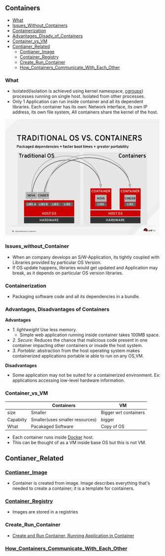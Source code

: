 ## Containers
- [What](#What)
- [Issues_Without_Containers](#Issues_Without_Containers)
- [Containerization](#Containerization)
- [Advantages_Disadv_of_Containers](#Advantages_Disadv_of_Containers)
- [Container_vs_VM](#Container_vs_VM)
- [Contianer_Related](#Contianer_Related)
  - [Contianer_Image](#Contianer_Image)
  - [Container_Registry](#Container_Registry)
  - [Create_Run_Container](#Create_Run_Container)
  - [How_Containers_Communicate_With_Each_Other](#How_Containers_Communicate_With_Each_Other)

### What 
  - Isolated(Isolation is achieved using kernel namespace, [cgroups](/Operating_Systems/Linux/Resource_Control)) processes running on single host. Isolated from other processes.
  - Only 1 Application can run inside container and all its dependent libraries. Each container has its own: Network interface, its own IP address, its own file system, All containers share the kernel of the host.

<img src=TraditionalOS_vs_Containers.jpg width=500 />

### Issues_without_Container 
  - When an company develops an S/W-Application, its tightly coupled with Libraries provided by particular OS Version. 
  - If OS update happens, libraries would get updated and Application may break, as it depends on particular OS version libraries.

### Containerization
  - Packaging software code and all its dependencies in a bundle.

### Advantages, Disadvantages of Containers
**Advantages**

- *1. lightweight* Use less memory. 
  - Simple web application running inside container takes 100MB space.
- *2. Secure:* Reduces the chance that malicious code present in one container impacting other containers or invade the host system.
- *3. Portable:* abstraction from the host operating system makes containerized applications portable ie able to run on any OS,VM.

**Disadvantages**

- Some application may not be suited for a containerized environment. Ex: applications accessing low-level hardware information.

### Container_vs_VM
|  | Containers | VM |
| --- | --- | --- | 
| size | Smaller | Bigger wrt containers |
| Capabiity | Smaller(uses smaller resources) | bigger |
| What | Pacakaged Software | Copy of OS |

- Each container runs inside [Docker](../Docker) host.
- This can be thought of as a VM inside base OS but this is not VM.

## Contianer_Related
### [Contianer_Image](../Docker/Docker_Images) 
- Container is created from image. Image describes everything that's needed to create a container; it is a template for containers.

### [Container_Registry](../Docker/Registry) 
- Images are stored in a registries

### Create_Run_Container
  - [Create and Run Container, Running Application in Container](../Docker/InstallDocker_RunContainer)

### [How_Containers_Communicate_With_Each_Other](/System-Design/Concepts/All_About_Containers/Docker)


